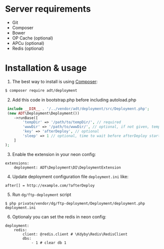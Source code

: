 Server requirements
============
- Git
- Composer
- Bower
- OP Cache (optional)
- APCu (optional)
- Redis (optional)

Installation & usage
==========

1. The best way to install is using [Composer](http://getcomposer.org/):


```sh
$ composer require adt/deployment
```

2. Add this code in bootstrap.php before including autoload.php
```php
 include __DIR__ . '/../vendor/adt/deployment/src/Deployment.php';
 (new ADT\Deployment\Deployment())
 	->runBase([
 		'tempDir' => '/path/to/tempDir/', // required
 		'wwwDir' => '/path/to/wwwDir/', // optional, if not given, tempDir/../www is used
 		'key' => 'afterDeploy', // optional
 		'sleep' => 1 // optional, time to wait before afterDeploy starts in seconds
 	]
);
```

3. Enable the extension in your neon config:

```neon
extensions:
	deployment: ADT\Deployment\DI\DeploymentExtension
```

4. Update deployment configuration file `deployment.ini` like:
```neon
after[] = http://example.com/?afterDeploy
```

5. Run `dg/ftp-deployment` script
```
$ php private/vendor/dg/ftp-deployment/Deployment/deployment.php deployment.ini
```

6. Optionaly you can set the redis in neon config:

```neon
deployment:
	redis:
		client: @redis.client # \Kdyby\Redis\RedisClient
		dbs:
			- 1 # clear db 1
```
